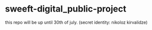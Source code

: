 # sweeft-digital_public-project
this repo will be up until 30th of july.
(secret identity: nikoloz kirvalidze)
